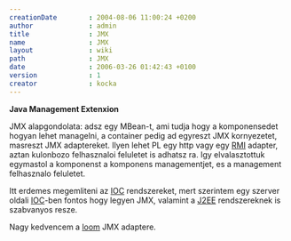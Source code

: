 ```yaml
---
creationDate        : 2004-08-06 11:00:24 +0200 
author              : admin 
title               : JMX 
name                : JMX 
layout              : wiki 
path                : JMX 
date                : 2006-03-26 01:42:43 +0100 
version             : 1 
creator             : kocka 
---
```

__Java Management Extenxion__

JMX alapgondolata: adsz egy MBean-t, ami tudja hogy a komponensedet hogyan lehet managelni, a container pedig ad egyreszt JMX kornyezetet, masreszt JMX adaptereket. Ilyen lehet PL egy http vagy egy [RMI](RMI.html) adapter, aztan kulonbozo felhasznaloi feluletet is adhatsz ra. Igy elvalasztottuk egymastol a komponenst a komponens managementjet, es a management felhasznalo feluletet.

Itt erdemes megemliteni az [IOC](ioc.html) rendszereket, mert szerintem egy szerver oldali [IOC](ioc.html)-ben fontos hogy legyen JMX, valamint a [J2EE](j2ee.html) rendszereknek is szabvanyos resze.

Nagy kedvencem a [loom](loom.html) JMX adaptere.
